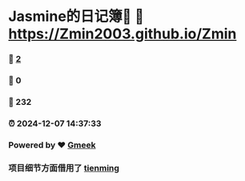 # Jasmine的日记簿📒 :link: https://Zmin2003.github.io/Zmin 
### :page_facing_up: [2](https://Zmin2003.github.io/Zmin/tag.html) 
### :speech_balloon: 0 
### :hibiscus: 232 
### :alarm_clock: 2024-12-07 14:37:33 
### Powered by :heart: [Gmeek](https://github.com/Meekdai/Gmeek)
### 项目细节方面借用了 [tienming](https://github.com/tiengming/tiengming.github.io?tab=readme-ov-file)
